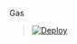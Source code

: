 Gas
> [![Deploy](https://www.herokucdn.com/deploy/button.png)](https://dashboard.heroku.com/new?template=https://github.com/septianana55/mencoba)
